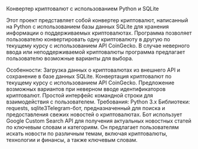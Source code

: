 Конвертер криптовалют с использованием Python и SQLite

Этот проект представляет собой конвертер криптовалют, написанный на Python с использованием базы данных SQLite для хранения информации о поддерживаемых криптовалютах. Программа позволяет пользователю конвертировать одну криптовалюту в другую по текущему курсу с использованием API CoinGecko. В случае неверного ввода или неподдерживаемой криптовалюты программа предлагает пользователю возможные варианты для выбора.

Особенности:
Загрузка данных о криптовалютах из внешнего API и сохранение в базе данных SQLite.
Конвертация криптовалют по текущему курсу с использованием API CoinGecko.
Предложение возможных вариантов при неверном вводе идентификаторов криптовалют.
Простой интерфейс командной строки для взаимодействия с пользователем.
Требования:
Python 3.x
Библиотеки: requests, sqlite3Telegram-бот, предназначенный для поиска и предоставления свежих новостей о криптовалютах. Бот использует Google Custom Search API для получения актуальных новостных статей по ключевым словам и категориям. Он предлагает пользователям искать новости по различным темам, включая криптовалюты, технологии и финансы, а также ключевым словам.
